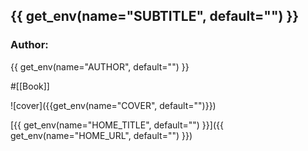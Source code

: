 ## {{ get_env(name="SUBTITLE", default="") }}

### Author:
{{ get_env(name="AUTHOR", default="") }}

#[[Book]]

![cover]({{get_env(name="COVER", default="")}})

[{{ get_env(name="HOME_TITLE", default="") }}]({{ get_env(name="HOME_URL", default="") }})
